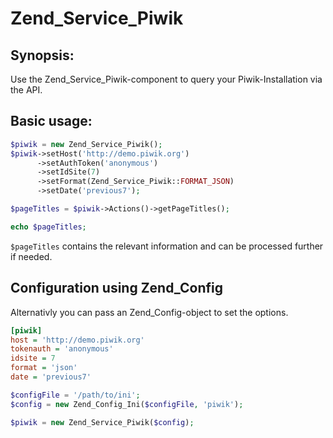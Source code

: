 Zend_Service_Piwik
==================

Synopsis:
---------
Use the Zend_Service_Piwik-component to query your Piwik-Installation via the API.

Basic usage:
------------
``` php
$piwik = new Zend_Service_Piwik();
$piwik->setHost('http://demo.piwik.org')
      ->setAuthToken('anonymous')
      ->setIdSite(7)
      ->setFormat(Zend_Service_Piwik::FORMAT_JSON)
      ->setDate('previous7');

$pageTitles = $piwik->Actions()->getPageTitles();

echo $pageTitles;
```

`$pageTitles` contains the relevant information and can be processed further if needed.

Configuration using Zend_Config
-------------------------------

Alternativly you can pass an Zend_Config-object to set the options.

``` ini
[piwik]
host = 'http://demo.piwik.org'
tokenauth = 'anonymous'
idsite = 7
format = 'json'
date = 'previous7'
```

```php
$configFile = '/path/to/ini';
$config = new Zend_Config_Ini($configFile, 'piwik');

$piwik = new Zend_Service_Piwik($config);
```